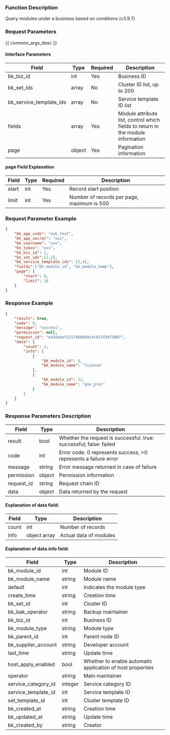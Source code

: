 ### Function Description

Query modules under a business based on conditions (v3.9.7)

### Request Parameters

{{ common_args_desc }}

#### Interface Parameters

| Field                   | Type   | Required | Description                                                  |
| ----------------------- | ------ | -------- | ------------------------------------------------------------ |
| bk_biz_id               | int    | Yes      | Business ID                                                  |
| bk_set_ids              | array  | No       | Cluster ID list, up to 200                                   |
| bk_service_template_ids | array  | No       | Service template ID list                                     |
| fields                  | array  | Yes      | Module attribute list, control which fields to return in the module information |
| page                    | object | Yes      | Pagination information                                       |

#### page Field Explanation

| Field | Type | Required | Description                                |
| ----- | ---- | -------- | ------------------------------------------ |
| start | int  | Yes      | Record start position                      |
| limit | int  | Yes      | Number of records per page, maximum is 500 |

### Request Parameter Example

```json
{
    "bk_app_code": "esb_test",
    "bk_app_secret": "xxx",
    "bk_username": "xxx",
    "bk_token": "xxx",
    "bk_biz_id": 2,
    "bk_set_ids":[1,2],
    "bk_service_template_ids": [3,4],
    "fields":["bk_module_id", "bk_module_name"],
    "page": {
        "start": 0,
        "limit": 10
    }
}
```

### Response Example

```json
{
    "result": true,
    "code": 0,
    "message": "success",
    "permission": null,
    "request_id": "e43da4ef221746868dc4c837d36f3807",
    "data": {
        "count": 2,
        "info": [
            {
                "bk_module_id": 8,
                "bk_module_name": "license"
            },
            {
                "bk_module_id": 12,
                "bk_module_name": "gse_proc"
            }
        ]
    }
}
```

### Response Parameters Description

| Field       | Type   | Description                                                  |
| ---------- | ------ | ------------------------------------------------------------ |
| result     | bool   | Whether the request is successful. true: successful; false: failed |
| code       | int    | Error code. 0 represents success, >0 represents a failure error |
| message    | string | Error message returned in case of failure                    |
| permission | object | Permission information                                       |
| request_id | string | Request chain ID                                             |
| data       | object | Data returned by the request                                 |

#### Explanation of data field:

| Field  | Type         | Description            |
| ----- | ------------ | ---------------------- |
| count | int          | Number of records      |
| info  | object array | Actual data of modules |

#### Explanation of data.info field:

| Field               | Type    | Description                                                |
| ------------------- | ------- | ---------------------------------------------------------- |
| bk_module_id        | int     | Module ID                                                  |
| bk_module_name      | string  | Module name                                                |
| default             | int     | Indicates the module type                                  |
| create_time         | string  | Creation time                                              |
| bk_set_id           | int     | Cluster ID                                                 |
| bk_bak_operator     | string  | Backup maintainer                                          |
| bk_biz_id           | int     | Business ID                                                |
| bk_module_type      | string  | Module type                                                |
| bk_parent_id        | int     | Parent node ID                                             |
| bk_supplier_account | string  | Developer account                                          |
| last_time           | string  | Update time                                                |
| host_apply_enabled  | bool    | Whether to enable automatic application of host properties |
| operator            | string  | Main maintainer                                            |
| service_category_id | integer | Service category ID                                        |
| service_template_id | int     | Service template ID                                        |
| set_template_id     | int     | Cluster template ID                                        |
| bk_created_at       | string  | Creation time                                              |
| bk_updated_at       | string  | Update time                                                |
| bk_created_by       | string  | Creator                                                    |